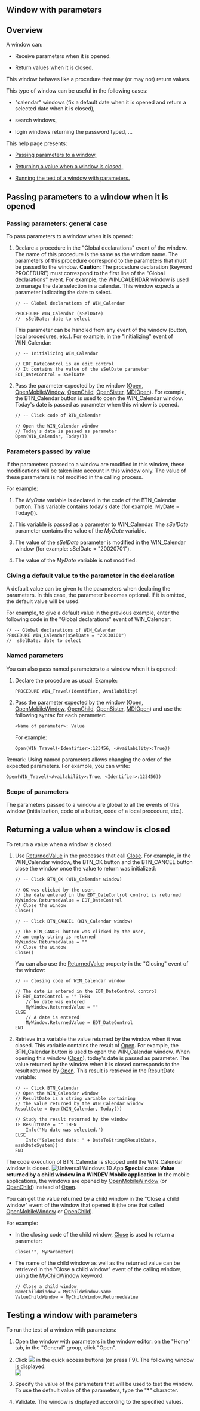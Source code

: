 


## Window with parameters
			



<a name="NOTE1"></a>
<a name="NOTE1_1"></a>


## Overview
<a name="overview_ELTTEXTE000295"></a>
A window can:

- Receive parameters when it is opened.

- Return values when it is closed.




This window behaves like a procedure that may (or may not) return values.

This type of window can be useful in the following cases:

- "calendar" windows (fix a default date when it is opened and return a selected date when it is closed), 

- search windows, 

- login windows returning the password typed, ...




This help page presents:

- [Passing parameters to a window,](#NOTE2)

- [Returning a value when a window is closed,](#NOTE3)

- [Running the test of a window with parameters.](#NOTE4)




<a name="NOTE2"></a>
<a name="NOTE2_1"></a>


## Passing parameters to a window when it is opened
<a name="passing_parameters_window_when_opened_ELTTEXTE000319"></a>


### Passing parameters: general case
<a name="passing_parameters_general_case_ELTPARAGRAPHE000038"></a>

To pass parameters to a window when it is opened:

1. Declare a procedure in the "Global declarations" event of the window. The name of this procedure is the same as the window name. The parameters of this procedure correspond to the parameters that must be passed to the window.
	**Caution**: The procedure declaration (keyword PROCEDURE) must correspond to the first line of the "Global declarations" event.
	For example, the WIN_CALENDAR window is used to manage the date selection in a calendar. This window expects a parameter indicating the date to select.
	
	```wl
	// -- Global declarations of WIN_Calendar 
	
	PROCEDURE WIN_Calendar (sSelDate)
	//  sSelDate: date to select
	```

	This parameter can be handled from any event of the window (button, local procedures, etc.).
	For example, in the "Initializing" event of WIN_Calendar:
	
	```wl
	// -- Initializing WIN_Calendar
	
	// EDT_DateControl is an edit control 
	// It contains the value of the sSelDate parameter
	EDT_DateControl = sSelDate
	```


2. Pass the parameter expected by the window ([Open](../WDLang1/3038035.md), [OpenMobileWindow](../WDLang1/1000021018.md), [OpenChild](../WDLang1/3038021.md), [OpenSister](../WDLang1/3038045.md), [MDIOpen](../WDLang1/3052005.md)). For example, the BTN_Calendar button is used to open the WIN_Calendar window. Today's date is passed as parameter when this window is opened.
	
	```wl
	// -- Click code of BTN_Calendar
	
	// Open the WIN_Calendar window
	// Today's date is passed as parameter
	Open(WIN_Calendar, Today())
	```






### Parameters passed by value
<a name="parameters_passed_value_ELTPARAGRAPHE000075"></a>

If the parameters passed to a window are modified in this window, these modifications will be taken into account in this window only. The value of these parameters is not modified in the calling process.

For example:

1. The *MyDate* variable is declared in the code of the BTN_Calendar button. This variable contains today's date (for example: MyDate = Today()).

2. This variable is passed as a parameter to WIN_Calendar. The *sSelDate* parameter contains the value of the *MyDate* variable.

3. The value of the *sSelDate* parameter is modified in the WIN_Calendar window (for example: sSelDate = "20020701").

4. The value of the *MyDate* variable is not modified.



<a name="NOTE5_2"></a>


### Giving a default value to the parameter in the declaration
<a name="giving_default_value_the_parameter_the_declaration_ELTPARAGRAPHE000089"></a>

A default value can be given to the parameters when declaring the parameters. In this case, the parameter becomes optional. If it is omitted, the default value will be used. 

For example, to give a default value in the previous example, enter the following code in the "Global declarations" event of WIN_Calendar:


```wl
// -- Global declarations of WIN_Calendar
PROCEDURE WIN_Calendar(sSelDate = "20030101")
//  sSelDate: date to select
```



### Named parameters
<a name="named_parameters_ELTPARAGRAPHE000100"></a>

You can also pass named parameters to a window when it is opened:

1. Declare the procedure as usual. Example: 
	
	```wl
	PROCEDURE WIN_Travel(Identifier, Availability)
	```


2. Pass the parameter expected by the window ([Open](../WDLang1/3038035.md), [OpenMobileWindow](../WDLang1/1000021018.md), [OpenChild](../WDLang1/3038021.md), [OpenSister](../WDLang1/3038045.md), [MDIOpen](../WDLang1/3052005.md)) and use the following syntax for each parameter: 
	```txt
	<Name of parameter>: Value
	```

	For example: 
	```wl
	Open(WIN_Travel(<Identifier>:123456, <Availability>:True))
	```



Remark: Using named parameters allows changing the order of the expected parameters. For example, you can write: 
```wl
Open(WIN_Travel(<Availability>:True, <Identifier>:123456))
```

<a name="NOTE5_3"></a>


### Scope of parameters
<a name="scope_parameters_ELTPARAGRAPHE000133"></a>

The parameters passed to a window are global to all the events of this window (initialization, code of a button, code of a local procedure, etc.).

<a name="NOTE3"></a>
<a name="NOTE3_1"></a>


## Returning a value when a window is closed
<a name="returning_value_when_window_closed_ELTTEXTE000367"></a>
To return a value when a window is closed: 

1. Use [ReturnedValue](../Proprietes/2510134.md) in the processes that call [Close](../WDLang1/3038018.md).
	For example, in the WIN_Calendar window, the BTN_OK button and the BTN_CANCEL button close the window once the value to return was initialized:
	
	```wl
	// -- Click BTN_OK (WIN_Calendar window)
	
	// OK was clicked by the user, 
	// the date entered in the EDT_DateControl control is returned 
	MyWindow.ReturnedValue = EDT_DateControl
	// Close the window
	Close()
	```

	
	```wl
	// -- Click BTN_CANCEL (WIN_Calendar window)
	
	// The BTN_CANCEL button was clicked by the user,
	// an empty string is returned
	MyWindow.ReturnedValue = ""
	// Close the window
	Close()
	```

	You can also use the [ReturnedValue](../Proprietes/2510134.md) property in the "Closing" event of the window:
	
	```wl
	// -- Closing code of WIN_Calendar window
	
	// The date is entered in the EDT_DateControl control
	IF EDT_DateControl = "" THEN
		// No date was entered
		MyWindow.ReturnedValue = ""
	ELSE
		// A date is entered
		MyWindow.ReturnedValue = EDT_DateControl
	END
	```


2. Retrieve in a variable the value returned by the window when it was closed. This variable contains the result of [Open](../WDLang1/3038035.md).
	For example, the BTN_Calendar button is used to open the WIN_Calendar window. When opening this window ([Open](../WDLang1/3038035.md)), today's date is passed as parameter. The value returned by the window when it is closed corresponds to the result returned by [Open](../WDLang1/3038035.md). This result is retrieved in the ResultDate variable:
	
	```wl
	// -- Click BTN_Calendar
	// Open the WIN_Calendar window
	// ResultDate is a string variable containing 
	// the value returned by the WIN_Calendar window
	ResultDate = Open(WIN_Calendar, Today())
	
	// Study the result returned by the window
	IF ResultDate = "" THEN
		Info("No date was selected.")
	ELSE
		Info("Selected date: " + DateToString(ResultDate, maskDateSystem))
	END
	```




The code execution of BTN_Calendar is stopped until the WIN_Calendar window is closed.
![Universal Windows 10 App](https://doc.pcsoft.fr/ext/images/us/UNIVERSALAPP.png) **Special case: Value returned by a child window in a WINDEV Mobile application**
In the mobile applications, the windows are opened by [OpenMobileWindow](../WDLang1/1000021018.md) (or [OpenChild](../WDLang1/3038021.md)) instead of [Open](../WDLang1/3038035.md). 

You can get the value returned by a child window in the "Close a child window" event of the window that opened it (the one that called [OpenMobileWindow](../WDLang1/1000021018.md) or [OpenChild](../WDLang1/3038021.md)).

For example:

- In the closing code of the child window, [Close](../WDLang1/3038018.md) is used to return a parameter: 
	
	```wl
	Close("", MyParameter)
	```


- The name of the child window as well as the returned value can be retrieved in the "Close a child window" event of the calling window, using the [MyChildWindow](../Motscles/1511021.md) keyword: 
	
	```wl
	// Close a child window
	NameChildWindow = MyChildWindow.Name 
	ValueChildWindow = MyChildWindow.ReturnedValue
	```





<a name="NOTE4"></a>
<a name="NOTE4_1"></a>


## Testing a window with parameters
<a name="testing_window_with_parameters_ELTTEXTE000397"></a>
To run the test of a window with parameters: 

1. Open the window with parameters in the window editor: on the "Home" tab, in the "General" group, click "Open".

2. Click ![](https://doc.pcsoft.fr/en-US/images/image.awp?langid=3&name=Ico_Go_Fenetre_WD_bl.gif) in the quick access buttons (or press F9). The following window is displayed:<br>![](https://doc.pcsoft.fr/en-US/images/image.awp?langid=3&name=fen%EAtre_param%E9tr%E9e%20-%20HC%20N%B0001.gif)


3. Specify the value of the parameters that will be used to test the window. To use the default value of the parameters, type the "\*" character.

4. Validate. The window is displayed according to the specified values.





